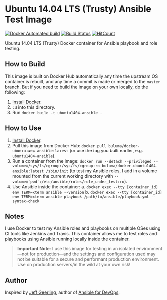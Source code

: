 # Ubuntu 14.04 LTS (Trusty) Ansible Test Image

[![Docker Automated build](https://img.shields.io/docker/automated/buluma/docker-ubuntu1404-ansible.svg?maxAge=2592000)](https://hub.docker.com/r/buluma/docker-ubuntu1404-ansible/) [![Build Status](https://travis-ci.org/buluma/docker-ubuntu1404-ansible.svg?branch=master)](https://travis-ci.org/buluma/docker-ubuntu1404-ansible) [![HitCount](http://hits.dwyl.com/buluma/docker-ubuntu1404-ansible.svg)](http://hits.dwyl.com/buluma/docker-ubuntu1404-ansible)

Ubuntu 14.04 LTS (Trusty) Docker container for Ansible playbook and role testing.

## How to Build

This image is built on Docker Hub automatically any time the upstream OS container is rebuilt, and any time a commit is made or merged to the `master` branch. But if you need to build the image on your own locally, do the following:

  1. [Install Docker](https://docs.docker.com/engine/installation/).
  2. `cd` into this directory.
  3. Run `docker build -t ubuntu1404-ansible .`

## How to Use

  1. [Install Docker](https://docs.docker.com/engine/installation/).
  2. Pull this image from Docker Hub: `docker pull buluma/docker-ubuntu1404-ansible:latest` (or use the tag you built earlier, e.g. `ubuntu1404-ansible`).
  3. Run a container from the image: `docker run --detach --privileged --volume=/sys/fs/cgroup:/sys/fs/cgroup:ro buluma/docker-ubuntu1404-ansible:latest /sbin/init` (to test my Ansible roles, I add in a volume mounted from the current working directory with ``--volume=`pwd`:/etc/ansible/roles/role_under_test:ro``).
  4. Use Ansible inside the container:
    a. `docker exec --tty [container_id] env TERM=xterm ansible --version`
    b. `docker exec --tty [container_id] env TERM=xterm ansible-playbook /path/to/ansible/playbook.yml --syntax-check`

## Notes

I use Docker to test my Ansible roles and playbooks on multiple OSes using CI tools like Jenkins and Travis. This container allows me to test roles and playbooks using Ansible running locally inside the container.

> **Important Note**: I use this image for testing in an isolated environment—not for production—and the settings and configuration used may not be suitable for a secure and performant production environment. Use on production servers/in the wild at your own risk!

## Author

Inspired by [Jeff Geerling](http://jeffgeerling.com/), author of [Ansible for DevOps](https://www.ansiblefordevops.com/).
